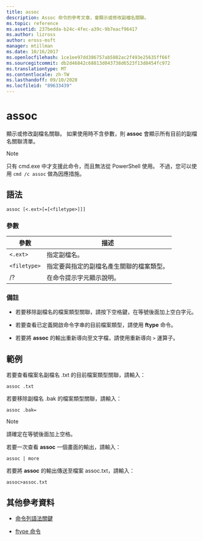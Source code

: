 ```yaml
---
title: assoc
description: Assoc 命令的參考文章，會顯示或修改副檔名關聯。
ms.topic: reference
ms.assetid: 237bedda-b24c-4fec-a39c-9b7eacf96417
ms.author: lizross
author: eross-msft
manager: mtillman
ms.date: 10/16/2017
ms.openlocfilehash: 1ce1ee97dd386757ab5802ac2f493e25635ff66f
ms.sourcegitcommit: db2d46842c68813d043738d6523f13d8454fc972
ms.translationtype: MT
ms.contentlocale: zh-TW
ms.lasthandoff: 09/10/2020
ms.locfileid: "89633439"
---
```

# <a name="assoc"></a>assoc

顯示或修改副檔名關聯。 如果使用時不含參數，則 **assoc** 會顯示所有目前的副檔名關聯清單。

> [!NOTE]
> 只有 cmd.exe 中才支援此命令，而且無法從 PowerShell 使用。
> 不過，您可以使用 `cmd /c assoc` 做為因應措施。

## <a name="syntax"></a>語法

```
assoc [<.ext>[=[<filetype>]]]
```

### <a name="parameters"></a>參數

| 參數 | 描述 |
| --------- | ----------- |
| `<.ext>` | 指定副檔名。 |
| `<filetype>` | 指定要與指定的副檔名產生關聯的檔案類型。 |
| /? | 在命令提示字元顯示說明。 |

### <a name="remarks"></a>備註

- 若要移除副檔名的檔案類型關聯，請按下空格鍵，在等號後面加上空白字元。

- 若要查看已定義開啟命令字串的目前檔案類型，請使用 **ftype** 命令。

- 若要將 **assoc** 的輸出重新導向至文字檔，請使用重新導向 `>` 運算子。

## <a name="examples"></a>範例

若要查看檔案名副檔名 .txt 的目前檔案類型關聯，請輸入：

```
assoc .txt
```

若要移除副檔名 .bak 的檔案類型關聯，請輸入：

```
assoc .bak=
```

> [!NOTE]
> 請確定在等號後面加上空格。

若要一次查看 **assoc** 一個畫面的輸出，請輸入：

```
assoc | more
```

若要將 **assoc** 的輸出傳送至檔案 assoc.txt，請輸入：

```
assoc>assoc.txt
```

## <a name="additional-references"></a>其他參考資料

- [命令列語法關鍵](command-line-syntax-key.md)

- [ftype 命令](ftype.md)
